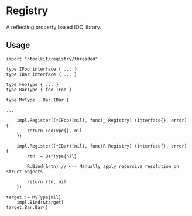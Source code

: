 # Registry

A reflecting property based IOC library.

## Usage

    import "ntoolkit/registry/threaded"

    type IFoo interface { ... }
    type IBar interface { ... }

    type FooType { ... }
    type BarType { foo IFoo }

    type MyType { Bar IBar }

    ...

		impl.Register((*IFoo)(nil), func(_ Registry) (interface{}, error) {
			return FooType{}, nil
		})

		impl.Register((*IBar)(nil), func(R Registry) (interface{}, error) {
			rtn := BarType{nil}

			R.Bind(&rtn) // <-- Manually apply recursive resolution on struct objects

			return rtn, nil
		})

    target := MyType{nil}
		impl.Bind(&target)
    target.Bar.Bar()
